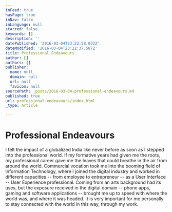 ```yaml
---
inFeed: true
hasPage: true
inNav: false
inLanguage: null
starred: false
keywords: []
description: ''
datePublished: '2016-03-04T23:22:58.032Z'
dateModified: '2016-03-04T23:22:37.587Z'
title: Professional Endeavours
author: []
authors: []
publisher:
  name: null
  domain: null
  url: null
  favicon: null
sourcePath: _posts/2016-03-04-professional-endeavours.md
published: true
url: professional-endeavours/index.html
_type: Article

---
```

# Professional Endeavours

I felt the impact of a globalized India like never before as soon as I 
stepped into the professional world. If my formative years had given me 
the roots, my professional career gave me the leaves that could breathe 
in the air from around the world. Commercial vocation took me into the 
booming field of Information Technology, where I joined the digital 
industry and worked in different capacities -- from employee to 
entrepreneur -- as a User Interface -- User Experience professional. 
Coming from an arts background had its uses, but the exposure received 
in the digital domain -- phone apps, gaming and software 
applications -- brought me up to speed with where the world was, and 
where it was headed. It is very important for me personally to stay 
connected with the world in this way, through my work.